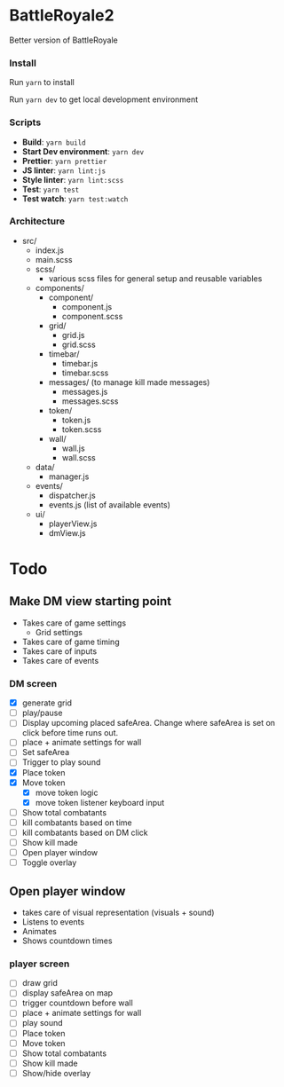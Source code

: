 # BattleRoyale2

Better version of BattleRoyale

### Install

Run `yarn` to install

Run `yarn dev` to get local development environment

### Scripts

- **Build**: `yarn build`
- **Start Dev environment**: `yarn dev`
- **Prettier**: `yarn prettier`
- **JS linter**: `yarn lint:js`
- **Style linter**: `yarn lint:scss`
- **Test**: `yarn test`
- **Test watch**: `yarn test:watch`

### Architecture

- src/
  - index.js
  - main.scss
  - scss/
    - various scss files for general setup and reusable variables
  - components/
    - component/
      - component.js
      - component.scss
    - grid/
      - grid.js
      - grid.scss
    - timebar/
      - timebar.js
      - timebar.scss
    - messages/ (to manage kill made messages)
      - messages.js
      - messages.scss
    - token/
      - token.js
      - token.scss
    - wall/
      - wall.js
      - wall.scss
  - data/
    - manager.js
  - events/
    - dispatcher.js
    - events.js (list of available events)
  - ui/
    - playerView.js
    - dmView.js

# Todo

## Make DM view starting point

- Takes care of game settings
  - Grid settings
- Takes care of game timing
- Takes care of inputs
- Takes care of events

### DM screen

- [x] generate grid
- [ ] play/pause
- [ ] Display upcoming placed safeArea. Change where safeArea is set on click before time runs out.
- [ ] place + animate settings for wall
- [ ] Set safeArea
- [ ] Trigger to play sound
- [x] Place token
- [x] Move token
  - [x] move token logic
  - [x] move token listener keyboard input
- [ ] Show total combatants
- [ ] kill combatants based on time
- [ ] kill combatants based on DM click
- [ ] Show kill made
- [ ] Open player window
- [ ] Toggle overlay

## Open player window

- takes care of visual representation (visuals + sound)
- Listens to events
- Animates
- Shows countdown times

### player screen

- [ ] draw grid
- [ ] display safeArea on map
- [ ] trigger countdown before wall
- [ ] place + animate settings for wall
- [ ] play sound
- [ ] Place token
- [ ] Move token
- [ ] Show total combatants
- [ ] Show kill made
- [ ] Show/hide overlay

